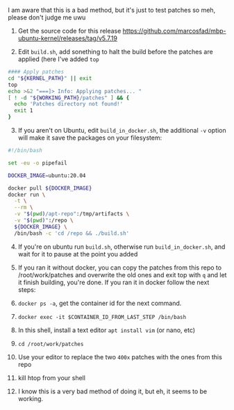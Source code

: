 I am aware that this is a bad method, but it's just to test patches so meh, please don't judge me uwu


1. Get the source code for this release https://github.com/marcosfad/mbp-ubuntu-kernel/releases/tag/v5.7.19

2. Edit `build.sh`, add sonething to halt the build before the patches are applied (here I've added `top`

```sh
#### Apply patches
cd "${KERNEL_PATH}" || exit
top
echo >&2 "===]> Info: Applying patches... "
[ ! -d "${WORKING_PATH}/patches" ] && {
  echo 'Patches directory not found!'
  exit 1
}
```

3. If you aren't on Ubuntu, edit `build_in_docker.sh`, the additional `-v` option will make it save the packages on your filesystem:

```sh
#!/bin/bash

set -eu -o pipefail

DOCKER_IMAGE=ubuntu:20.04

docker pull ${DOCKER_IMAGE}
docker run \
  -t \
  --rm \
  -v "$(pwd)/apt-repo":/tmp/artifacts \
  -v "$(pwd)":/repo \
  ${DOCKER_IMAGE} \
  /bin/bash -c 'cd /repo && ./build.sh'
```

4. If you're on ubuntu run `build.sh`, otherwise run `build_in_docker.sh`, and wait for it to pause at the point you added

5. If you ran it without docker, you can copy the patches from this repo to /root/work/patches and overwrite the old ones and exit top with `q` and let it finish building, you're done. If you ran it in docker follow the next steps:

6. `docker ps -a`, get the container id for the next command.

7. `docker exec -it $CONTAINER_ID_FROM_LAST_STEP /bin/bash`

8. In this shell, install a text editor `apt install vim` (or nano, etc)

9. `cd /root/work/patches`

10. Use your editor to replace the two `400x` patches with the ones from this repo

11. kill htop from your shell

12. I know this is a very bad method of doing it, but eh, it seems to be working.
